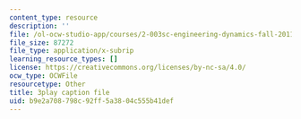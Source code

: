 ```yaml
---
content_type: resource
description: ''
file: /ol-ocw-studio-app/courses/2-003sc-engineering-dynamics-fall-2011/b9e2a708798c92ff5a3804c555b41def_p9DHjoLS3GA.srt
file_size: 87272
file_type: application/x-subrip
learning_resource_types: []
license: https://creativecommons.org/licenses/by-nc-sa/4.0/
ocw_type: OCWFile
resourcetype: Other
title: 3play caption file
uid: b9e2a708-798c-92ff-5a38-04c555b41def
---
```

